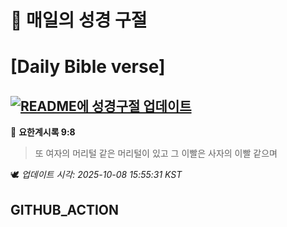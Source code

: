 # 🙏 매일의 성경 구절
# [Daily Bible verse]
## [![README에 성경구절 업데이트](https://github.com/DONGSUKA/first_test/actions/workflows/update-readme-bible.yml/badge.svg)](https://github.com/DONGSUKA/first_test/actions/workflows/update-readme-bible.yml)
<!-- START_BIBLE_VERSE -->
📖 **요한계시록 9:8**
> 또 여자의 머리털 같은 머리털이 있고 그 이빨은 사자의 이빨 같으며

🕊️ _업데이트 시각: 2025-10-08 15:55:31 KST_
  <!-- END_BIBLE_VERSE -->
## GITHUB_ACTION
